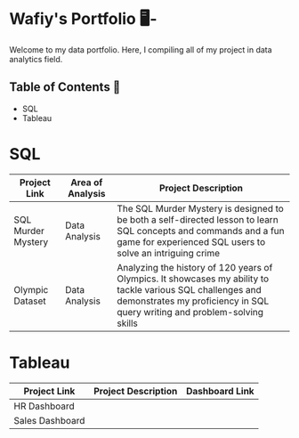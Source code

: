 # Wafiy's Portfolio 🖥-
Welcome to my data portfolio. Here, I compiling all of my project in data analytics field.

## Table of Contents 📰
* SQL 
* Tableau

# SQL
| Project Link       |   Area of Analysis           | Project Description     |
| ------------------ | -----------------------------| ------------------- |
| SQL Murder Mystery | Data Analysis           | The SQL Murder Mystery is designed to be both a self-directed lesson to learn SQL concepts and commands and a fun game for experienced SQL users to solve an intriguing crime |
| Olympic Dataset   | Data Analysis       | Analyzing the history of 120 years of Olympics. It showcases my ability to tackle various SQL challenges and demonstrates my proficiency in SQL query writing and problem-solving skills |

# Tableau 
| Project Link     | Project Description       | Dashboard Link   |
| ---------------- | ------------------------  | ---------------- |
| HR Dashboard     |                           |                  |
| Sales Dashboard   |                          |                  |




